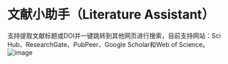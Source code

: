 # 文献小助手（Literature Assistant）
支持提取文献标题或DOI并一键跳转到其他网页进行搜索，目前支持网站：Sci Hub、ResearchGate、PubPeer、Google Scholar和Web of Science。
![image](https://github.com/user-attachments/assets/afd4f9b3-a734-4324-aaed-055a3cadeed5)
